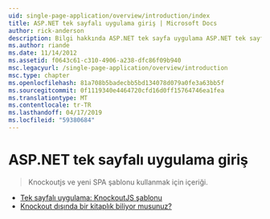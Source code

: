 ```yaml
---
uid: single-page-application/overview/introduction/index
title: ASP.NET tek sayfalı uygulama giriş | Microsoft Docs
author: rick-anderson
description: Bilgi hakkında ASP.NET tek sayfa uygulama ASP.NET tek sayfa uygulama (SPA) önemli istemci-tarafı Etkileşi dahil olan uygulamalar geliştirmenize yardımcı olan...
ms.author: riande
ms.date: 11/14/2012
ms.assetid: f0643c61-c310-4906-a238-dfc86f09b940
msc.legacyurl: /single-page-application/overview/introduction
msc.type: chapter
ms.openlocfilehash: 81a708b5badecbb5bd134078d079a0fe3a63bb5f
ms.sourcegitcommit: 0f1119340e4464720cfd16d0ff15764746ea1fea
ms.translationtype: MT
ms.contentlocale: tr-TR
ms.lasthandoff: 04/17/2019
ms.locfileid: "59380684"
---
```

# <a name="introduction-to-aspnet-single-page-application"></a>ASP.NET tek sayfalı uygulama giriş

> Knockoutjs ve yeni SPA şablonu kullanmak için içeriği.


- [Tek sayfalı uygulama: KnockoutJS şablonu](knockoutjs-template.md)
- [Knockout dışında bir kitaplık biliyor musunuz?](other-libraries.md)
